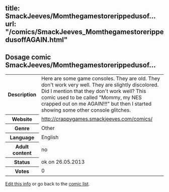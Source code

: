 title: SmackJeeves/Momthegamestorerippedusof...
url: "/comics/SmackJeeves_MomthegamestorerippedusoffAGAIN.html"
---
Dosage comic SmackJeeves/Momthegamestorerippedusof...
-----------------------------------------

<p id="msg"></p>
<script type="text/javascript">
if (window.location.search === '?edit_info_mail=sent_ok') {
  var elem = document.getElementById("msg");
  elem.innerHTML = 'Edited information sucessfully sent for review, which is usually done daily. Thanks!';
  elem.className = 'ok';
}
</script>
<table class="comicinfo">
<tr>
<th>Description</th><td>Here are some game consoles. They are old. They don't work very well. They are slightly discolored. Did I mention that they don't work well? This comic used to be called &quot;Mommy, my NES crapped out on me AGAIN!!!&quot; but then I started showing some other console glitches.</td>
</tr>
<tr>
<th>Website</th><td><a href="http://crappygames.smackjeeves.com/comics/">http://crappygames.smackjeeves.com/comics/</a></td>
</tr>
<tr>
<th>Genre</th><td>Other</td>
</tr>
<tr>
<th>Language</th><td>English</td>
</tr>
<tr>
<th>Adult content</th><td>no</td>
</tr>
<tr>
<th>Status</th><td>ok on 26.05.2013</td>
</tr>
<tr>
<th>Votes</th><td>0</td>
</tr>
</table>

[Edit this info](SmackJeeves_MomthegamestorerippedusoffAGAIN_edit.html) or go back to the [comic list](../comic-index.html).
